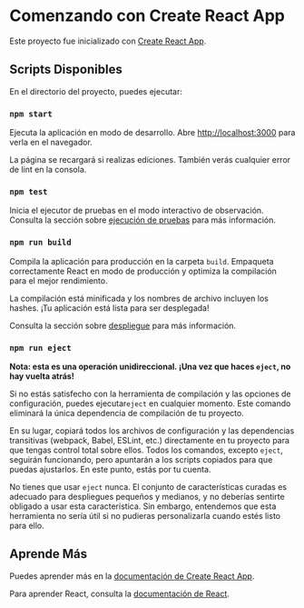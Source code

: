 # Comenzando con Create React App

Este proyecto fue inicializado con [Create React App](https://github.com/facebook/create-react-app).

## Scripts Disponibles

En el directorio del proyecto, puedes ejecutar:

### `npm start`

Ejecuta la aplicación en modo de desarrollo.
Abre [http://localhost:3000](http://localhost:3000) para verla en el navegador.

La página se recargará si realizas ediciones.
También verás cualquier error de lint en la consola.

### `npm test`

Inicia el ejecutor de pruebas en el modo interactivo de observación.
Consulta la sección sobre [ejecución de pruebas](https://facebook.github.io/create-react-app/docs/running-tests) para más información.

### `npm run build`

Compila la aplicación para producción en la carpeta `build`.
Empaqueta correctamente React en modo de producción y optimiza la compilación para el mejor rendimiento.

La compilación está minificada y los nombres de archivo incluyen los hashes.
¡Tu aplicación está lista para ser desplegada!

Consulta la sección sobre [despliegue](https://facebook.github.io/create-react-app/docs/deployment) para más información.

### `npm run eject`

**Nota: esta es una operación unidireccional. ¡Una vez que haces `eject`, no hay vuelta atrás!**

Si no estás satisfecho con la herramienta de compilación y las opciones de configuración, puedes ejecutar`eject` en cualquier momento. Este comando eliminará la única dependencia de compilación de tu proyecto.

En su lugar, copiará todos los archivos de configuración y las dependencias transitivas (webpack, Babel, ESLint, etc.) directamente en tu proyecto para que tengas control total sobre ellos. Todos los comandos, excepto `eject`, seguirán funcionando, pero apuntarán a los scripts copiados para que puedas ajustarlos. En este punto, estás por tu cuenta.

No tienes que usar `eject` nunca. El conjunto de características curadas es adecuado para despliegues pequeños y medianos, y no deberías sentirte obligado a usar esta característica. Sin embargo, entendemos que esta herramienta no sería útil si no pudieras personalizarla cuando estés listo para ello.

## Aprende Más

Puedes aprender más en la [documentación de Create React App](https://facebook.github.io/create-react-app/docs/getting-started).

Para aprender React, consulta la [documentación de React](https://reactjs.org/).